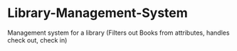 # Library-Management-System
Management system for a library (Filters out Books from attributes, handles check out, check in)

